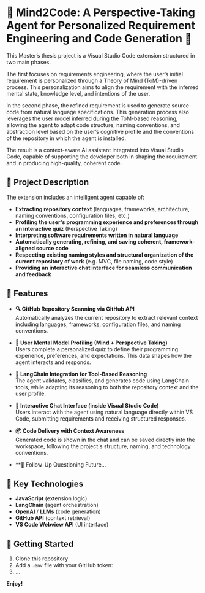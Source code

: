 # 🧠 **Mind2Code**: A Perspective-Taking Agent for Personalized Requirement Engineering and Code Generation 🔧

This Master’s thesis project is a Visual Studio Code extension structured in two main phases.

The first focuses on requirements engineering, where the user’s initial requirement is personalized through a Theory of Mind (ToM)-driven process. This personalization aims to align the requirement with the inferred mental state, knowledge level, and intentions of the user.

In the second phase, the refined requirement is used to generate source code from natural language specifications. This generation process also leverages the user model inferred during the ToM-based reasoning, allowing the agent to adapt code structure, naming conventions, and abstraction level based on the user’s cognitive profile and the conventions of the repository in which the agent is installed.

The result is a context-aware AI assistant integrated into Visual Studio Code, capable of supporting the developer both in shaping the requirement and in producing high-quality, coherent code.

## 🧠 Project Description

The extension includes an intelligent agent capable of:

- **Extracting repository context** (languages, frameworks, architecture, naming conventions, configuration files, etc.)
- **Profiling the user's programming experience and preferences through an interactive quiz** (Perspective Taking) 
- **Interpreting software requirements written in natural language**
- **Automatically generating, refining, and saving coherent, framework-aligned source code**
- **Respecting existing naming styles and structural organization of the current repository of work** (e.g. MVC, file naming, code style)
- **Providing an interactive chat interface for seamless communication and feedback**

## 🔧 Features

- **🔍 GitHub Repository Scanning via GitHub API**  
  Automatically analyzes the current repository to extract relevant context including languages, frameworks, configuration files, and naming conventions.

- **🧠 User Mental Model Profiling (Mind + Perspective Taking)**  
  Users complete a personalized quiz to define their programming experience, preferences, and expectations. This data shapes how the agent interacts and responds.

- **🧩 LangChain Integration for Tool-Based Reasoning**  
  The agent validates, classifies, and generates code using LangChain tools, while adapting its reasoning to both the repository context and the user profile.

- **💬 Interactive Chat Interface (inside Visual Studio Code)**  
  Users interact with the agent using natural language directly within VS Code, submitting requirements and receiving structured responses.

- **📦 Code Delivery with Context Awareness**  
  Generated code is shown in the chat and can be saved directly into the workspace, following the project's structure, naming, and technology conventions.

- **🔁 Follow-Up Questioning
  Future...


## 📁 Key Technologies

- **JavaScript** (extension logic)
- **LangChain** (agent orchestration)
- **OpenAI** / **LLMs** (code generation)
- **GitHub API** (context retrieval)
- **VS Code Webview API** (UI interface)

## 🚀 Getting Started

1. Clone this repository
2. Add a `.env` file with your GitHub token:
3. ...

**Enjoy!**
